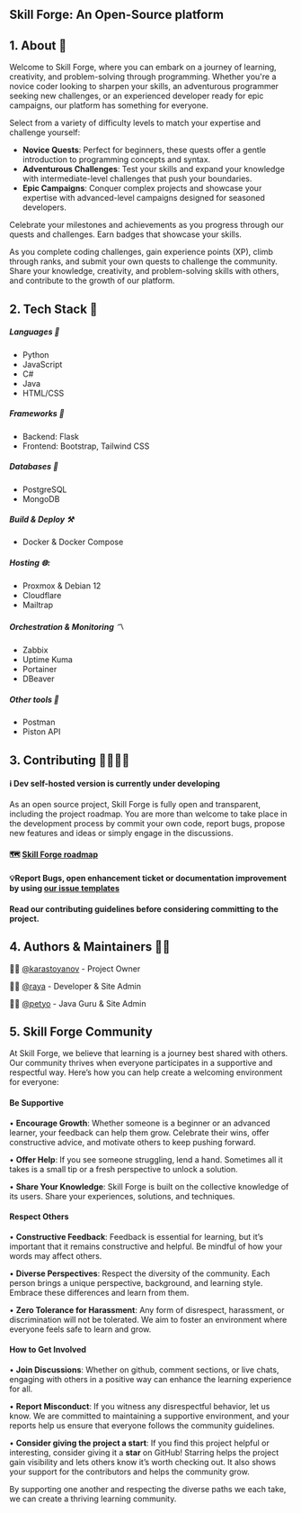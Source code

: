 ## Skill Forge: An Open-Source platform

## 1. About 📖

Welcome to Skill Forge, where you can embark on a journey of learning, creativity, and problem-solving through programming. Whether you're a novice coder looking to sharpen your skills, an adventurous programmer seeking new challenges, or an experienced developer ready for epic campaigns, our platform has something for everyone.

Select from a variety of difficulty levels to match your expertise and challenge yourself:

- **Novice Quests**: Perfect for beginners, these quests offer a gentle introduction to programming concepts and syntax.
- **Adventurous Challenges**: Test your skills and expand your knowledge with intermediate-level challenges that push your boundaries.
- **Epic Campaigns**: Conquer complex projects and showcase your expertise with advanced-level campaigns designed for seasoned developers.


Celebrate your milestones and achievements as you progress through our quests and challenges. Earn badges that showcase your skills.


As you complete coding challenges, gain experience points (XP), climb through ranks, and submit your own quests to challenge the community. Share your knowledge, creativity, and problem-solving skills with others, and contribute to the growth of our platform.

## 2. Tech Stack 🔖

##### Languages 🔧
* Python
* JavaScript
* C#
* Java
* HTML/CSS
##### Frameworks 🔨
* Backend: Flask
* Frontend: Bootstrap, Tailwind CSS
##### Databases 💽
* PostgreSQL
* MongoDB
##### Build & Deploy ⚒️
* Docker & Docker Compose
##### Hosting 🌐:
* Proxmox & Debian 12
* Cloudflare
* Mailtrap
##### Orchestration & Monitoring 〽️
* Zabbix
* Uptime Kuma
* Portainer
* DBeaver
##### Other tools 🧰
* Postman
* Piston API

## 3. Contributing 👨‍💻👩‍💻

#### ℹ️ Dev self-hosted version is currently under developing

As an open source project, Skill Forge is fully open and transparent, including the project roadmap. You are more than welcome to take place in the development process by commit your own code, report bugs, propose new features and ideas or simply engage in the discussions.

#### 🗺️ [Skill Forge roadmap](https://github.com/users/karastoyanov/projects/22)

#### 💡Report Bugs, open enhancement ticket or documentation improvement by using [our issue templates](https://github.com/karastoyanov/skill_forge/issues/new/choose)

#### Read our contributing guidelines before considering committing to the project.

## 4. Authors & Maintainers 👨‍💻

👨‍🚀 [@karastoyanov](https://github.com/karastoyanov) - Project Owner


👩‍💻 [@raya](https://github.com/rayapetkova) - Developer & Site Admin

👨‍💻 [@petyo](https://github.com/borovaneca) - Java Guru & Site Admin
## 5. Skill Forge Community

At Skill Forge, we believe that learning is a journey best shared with others. Our community thrives when everyone participates in a supportive and respectful way. Here’s how you can help create a welcoming environment for everyone:

#### **Be Supportive**

• **Encourage Growth**: Whether someone is a beginner or an advanced learner, your feedback can help them grow. Celebrate their wins, offer constructive advice, and motivate others to keep pushing forward.

• **Offer Help**: If you see someone struggling, lend a hand. Sometimes all it takes is a small tip or a fresh perspective to unlock a solution.

• **Share Your Knowledge**: Skill Forge is built on the collective knowledge of its users. Share your experiences, solutions, and techniques. 

#### **Respect Others**

• **Constructive Feedback**: Feedback is essential for learning, but it’s important that it remains constructive and helpful. Be mindful of how your words may affect others.

• **Diverse Perspectives**: Respect the diversity of the community. Each person brings a unique perspective, background, and learning style. Embrace these differences and learn from them.

• **Zero Tolerance for Harassment**: Any form of disrespect, harassment, or discrimination will not be tolerated. We aim to foster an environment where everyone feels safe to learn and grow.
#### **How to Get Involved**

• **Join Discussions**: Whether on github, comment sections, or live chats, engaging with others in a positive way can enhance the learning experience for all.

• **Report Misconduct**: If you witness any disrespectful behavior, let us know. We are committed to maintaining a supportive environment, and your reports help us ensure that everyone follows the community guidelines.

• **Consider giving the project a start**: If you find this project helpful or interesting, consider giving it a **star** on GitHub! Starring helps the project gain visibility and lets others know it’s worth checking out. It also shows your support for the contributors and helps the community grow.


By supporting one another and respecting the diverse paths we each take, we can create a thriving learning community.
